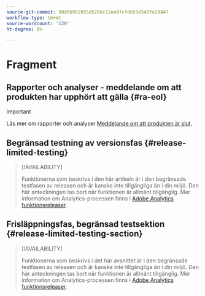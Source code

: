 ```yaml
---
source-git-commit: 98d6b952855d5206c12ee07cfdb53e541fe29847
workflow-type: tm+mt
source-wordcount: '120'
ht-degree: 0%

---
```

# Fragment

## Rapporter och analyser - meddelande om att produkten har upphört att gälla {#ra-eol}

>[!IMPORTANT]
>
>Läs mer om rapporter och analyser [Meddelande om att produkten är slut](https://express.adobe.com/page/6WnF8JK6IRDhf/).

## Begränsad testning av versionsfas {#release-limited-testing}

>[!AVAILABILITY]
>
>Funktionerna som beskrivs i den här artikeln är i den begränsade testfasen av releasen och är kanske inte tillgängliga än i din miljö. Den här anteckningen tas bort när funktionen är allmänt tillgänglig. Mer information om Analytics-processen finns i [Adobe Analytics funktionsreleaser](/help/release-notes/releases.md).

## Frisläppningsfas, begränsad testsektion {#release-limited-testing-section}

>[!AVAILABILITY]
>
>Funktionerna som beskrivs i det här avsnittet är i den begränsade testfasen av releasen och är kanske inte tillgängliga än i din miljö. Den här anteckningen tas bort när funktionen är allmänt tillgänglig. Mer information om Analytics-processen finns i [Adobe Analytics funktionsreleaser](/help/release-notes/releases.md).

